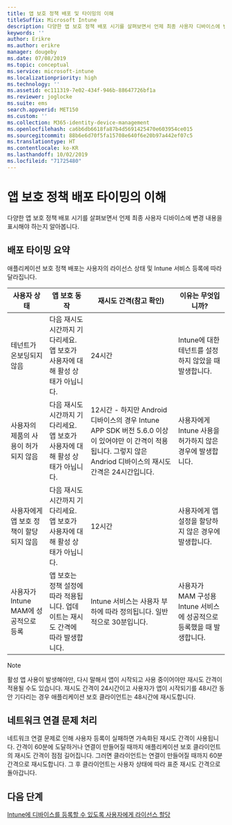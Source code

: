 ```yaml
---
title: 앱 보호 정책 배포 및 타이밍의 이해
titleSuffix: Microsoft Intune
description: 다양한 앱 보호 정책 배포 시기를 살펴보면서 언제 최종 사용자 디바이스에 변경 내용을 표시해야 하는지 알아봅니다.
keywords: ''
author: Erikre
ms.author: erikre
manager: dougeby
ms.date: 07/08/2019
ms.topic: conceptual
ms.service: microsoft-intune
ms.localizationpriority: high
ms.technology: ''
ms.assetid: ec111319-7e02-434f-946b-88647726bf1a
ms.reviewer: joglocke
ms.suite: ems
search.appverid: MET150
ms.custom: ''
ms.collection: M365-identity-device-management
ms.openlocfilehash: ca6b6db6618fa87b4d5691425470e603954ce015
ms.sourcegitcommit: 88b6e6d70f5fa15708e640f6e20b97a442ef07c5
ms.translationtype: HT
ms.contentlocale: ko-KR
ms.lasthandoff: 10/02/2019
ms.locfileid: "71725480"
---
```

# <a name="understand-app-protection-policy-delivery-timing"></a>앱 보호 정책 배포 타이밍의 이해

다양한 앱 보호 정책 배포 시기를 살펴보면서 언제 최종 사용자 디바이스에 변경 내용을 표시해야 하는지 알아봅니다.

## <a name="delivery-timing-summary"></a>배포 타이밍 요약

애플리케이션 보호 정책 배포는 사용자의 라이선스 상태 및 Intune 서비스 등록에 따라 달라집니다.  

|    사용자 상태    |    앱 보호 동작     |    재시도 간격(참고 확인)    |    이유는 무엇입니까?    |
|-----------------------------------------------------|-------------------------------------------------------------------------------------------------|--------------------------------------------------------------------------------------|-----------------------------------------------------------------------------------------------------------|
|    테넌트가 온보딩되지 않음    |    다음 재시도 시간까지 기다리세요.  앱 보호가 사용자에 대해 활성 상태가 아닙니다.    |    24시간    |    Intune에 대한 테넌트를 설정하지 않았을 때 발생합니다.    |
|    사용자의 제품의 사용이 허가되지 않음     |    다음 재시도 시간까지 기다리세요.  앱 보호가 사용자에 대해 활성 상태가 아닙니다.     |    12시간 - 하지만 Android 디바이스의 경우 Intune APP SDK 버전 5.6.0 이상이 있어야만 이 간격이 적용됩니다. 그렇지 않은 Andriod 디바이스의 재시도 간격은 24시간입니다.   |    사용자에게 Intune 사용을 허가하지 않은 경우에 발생합니다.    |
|    사용자에게 앱 보호 정책이 할당되지 않음    |    다음 재시도 시간까지 기다리세요.  앱 보호가 사용자에 대해 활성 상태가 아닙니다.    |    12시간        |    사용자에게 앱 설정을 할당하지 않은 경우에 발생합니다.    |
|    사용자가 Intune MAM에 성공적으로 등록    |    앱 보호는 정책 설정에 따라 적용됩니다.    업데이트는 재시도 간격에 따라 발생합니다.    |    Intune 서비스는 사용자 부하에 따라 정의됩니다.    일반적으로 30분입니다.     |    사용자가 MAM 구성용 Intune 서비스에 성공적으로 등록했을 때 발생합니다.    |

> [!NOTE]
> 활성 앱 사용이 발생해야만, 다시 말해서 앱이 시작되고 사용 중이어야만 재시도 간격이 적용될 수도 있습니다.  재시도 간격이 24시간이고 사용자가 앱이 시작되기를 48시간 동안 기다리는 경우 애플리케이션 보호 클라이언트는 48시간에 재시도합니다.

## <a name="handling-network-connectivity-issues"></a>네트워크 연결 문제 처리

네트워크 연결 문제로 인해 사용자 등록이 실패하면 가속화된 재시도 간격이 사용됩니다.  간격이 60분에 도달하거나 연결이 만들어질 때까지 애플리케이션 보호 클라이언트의 재시도 간격이 점점 길어집니다.  그러면 클라이언트는 연결이 만들어질 때까지 60분 간격으로 재시도합니다. 그 후 클라이언트는 사용자 상태에 따라 표준 재시도 간격으로 돌아갑니다.

## <a name="next-steps"></a>다음 단계

[Intune에 디바이스를 등록할 수 있도록 사용자에게 라이선스 할당](../fundamentals/licenses-assign.md)

